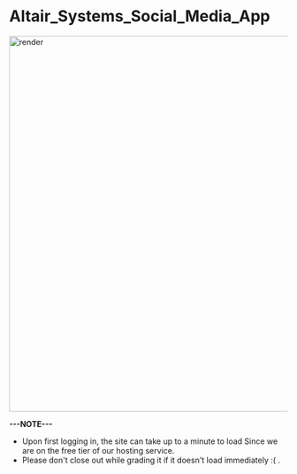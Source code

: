# Altair_Systems_Social_Media_App

<img width="678" alt="render" src="https://github.com/user-attachments/assets/718bae26-1af8-4a3d-a109-cd2d9de872a0" />

**---NOTE---**

- Upon first logging in, the site can take up to a minute to load Since we are on the free tier of our hosting service.
- Please don't close out while grading it if it doesn't load immediately :( .
